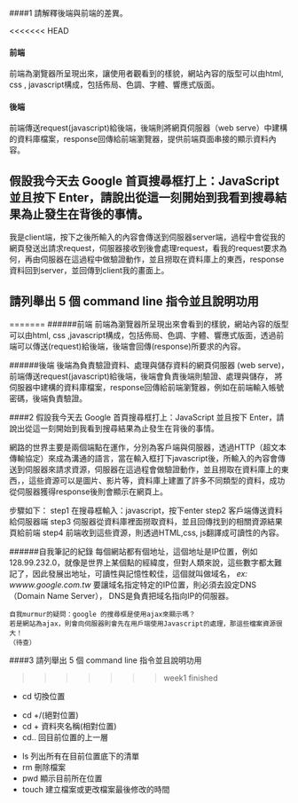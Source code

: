 ####1 請解釋後端與前端的差異。

<<<<<<< HEAD
#### 前端
前端為瀏覽器所呈現出來，讓使用者觀看到的樣貌，網站內容的版型可以由html, css , javascript構成，包括佈局、色調、字體、響應式版面。

#### 後端
前端傳送request(javascript)給後端，後端則將網頁伺服器（web serve）中建構的資料庫檔案，response回傳給前端瀏覽器，提供前端頁面串接的顯示資料內容。

## 假設我今天去 Google 首頁搜尋框打上：JavaScript 並且按下 Enter，請說出從這一刻開始到我看到搜尋結果為止發生在背後的事情。
我是client端，按下之後所輸入的內容會傳送到伺服器server端，過程中會從我的網頁發送出請求request，伺服器接收到後會處理request，看我的request要求為何，再由伺服器在這過程中做驗證動作，並且撈取在資料庫上的東西，response資料回到server，並回傳到client我的畫面上。

## 請列舉出 5 個 command line 指令並且說明功用

=======
######前端
前端為瀏覽器所呈現出來會看到的樣貌，網站內容的版型可以由html, css ,javascript構成，包括佈局、色調、字體、響應式版面，透過前端可以傳送(request)給後端，後端會回傳(response)所要求的內容。

######後端
後端為負責驗證資料、處理與儲存資料的網頁伺服器 (web serve)，
前端傳送request(javascript)給後端，後端會負責後端則驗證、處理與儲存，
將伺服器中建構的資料庫檔案，response回傳給前端瀏覽器，例如在前端輸入帳號密碼，後端負責驗證。

####2 假設我今天去 Google 首頁搜尋框打上：JavaScript 並且按下 Enter，請說出從這一刻開始到我看到搜尋結果為止發生在背後的事情。

網路的世界主要是兩個端點在運作，分別為客戶端與伺服器，透過HTTP（超文本傳輸協定）來成為溝通的語言，當在輸入框打下javascript後，所輸入的內容會傳送到伺服器來請求資源，伺服器在這過程會做驗證動作，並且撈取在資料庫上的東西，，這些資源可以是圖片、影片等，資料庫上建置了許多不同類型的資料，成功從伺服器獲得response後則會顯示在網頁上。

步驟如下：
step1 在搜尋框輸入：javascript，按下enter
step2 客戶端傳送資料給伺服器端
step3 伺服器從資料庫裡面撈取資料，並且回傳找到的相關資源結果頁給前端
step4 前端收到這些資源，則透過HTML,css, js翻譯成可讀性的內容。

######自我筆記的紀錄
每個網站都有個地址，這個地址是IP位置，例如128.99.232.0，就像是世界上某個點的經緯度，但對人類來說，這些數字都太難記了，因此發展出地址，可讀性與記憶性較佳，這個就叫做域名， *ex: wwww.google.com.tw*
要讓域名指定特定的IP位置，則必須去設定DNS（Domain Name Server），
DNS是負責把域名指向IP的伺服器。

```
自我murmur的疑問：google 的搜尋框是使用ajax來顯示嗎？
若是網站為ajax，則會向伺服器則會先在用戶端使用Javascript的處理，那這些檔案資源很大！
（待查）

```
####3 請列舉出 5 個 command line 指令並且說明功用

>>>>>>> week1 finished
* cd 切換位置 
- cd +/(絕對位置) 
- cd + 資料夾名稱(相對位置)
- cd.. 回目前位置的上一層
* ls 列出所有在目前位置底下的清單
* rm 刪除檔案
* pwd 顯示目前所在位置
* touch 建立檔案或更改檔案最後修改的時間

